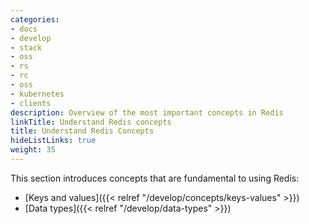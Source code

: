 ```yaml
---
categories:
- docs
- develop
- stack
- oss
- rs
- rc
- oss
- kubernetes
- clients
description: Overview of the most important concepts in Redis
linkTitle: Understand Redis concepts
title: Understand Redis Concepts
hideListLinks: true
weight: 35
---
```


This section introduces concepts that are fundamental to using Redis:

- [Keys and values]({{< relref "/develop/concepts/keys-values" >}})
- [Data types]({{< relref "/develop/data-types" >}})
